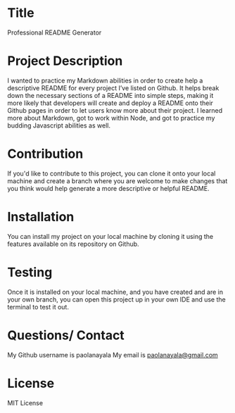 # Title
  Professional README Generator
 # Project Description
I wanted to practice my Markdown abilities in order to create help a descriptive README for every project I’ve listed on Github.
It helps break down the necessary sections of a README into simple steps, making it more likely that developers will create and deploy a README onto their Github pages in order to let users know more about their project.
I learned more about Markdown, got to work within Node, and got to practice my budding Javascript abilities as well.
# Contribution
If you'd like to contribute to this project, you can clone it onto your local machine and create a branch where you are welcome to make changes that you think would help generate a more descriptive or helpful README.
# Installation
You can install my project on your local machine by cloning it using the features available on its repository on Github.
# Testing
Once it is installed on your local machine, and you have created and are in your own branch, you can open this project up in your own IDE and use the terminal to test it out.
# Questions/ Contact
My Github username is paolanayala
My email is paolanayala@gmail.com
# License
MIT License

